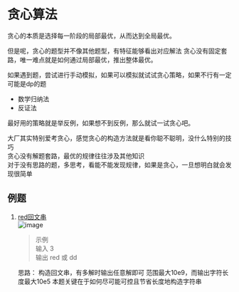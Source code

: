 # 贪心算法
贪心的本质是选择每一阶段的局部最优，从而达到全局最优。

但是呢，贪心的题型并不像其他题型，有特征能够看出对应解法
贪心没有固定套路，唯一难点就是如何通过局部最优，推出整体最优。

如果遇到题，尝试进行手动模拟，如果可以模拟就试试贪心策略，如果不行有一定可能是dp的题  
- 数学归纳法
- 反证法

最好用的策略就是举反例，如果想不到反例，那么就试一试贪心吧。

大厂其实特别爱考贪心，感觉贪心的构造方法就是看你聪不聪明，没什么特别的技巧  
贪心没有解题套路，最优的规律往往涉及其他知识  
对于没有思路的题，多思考，看能不能发现规律，如果是贪心，一旦想明白就会发现很简单

## 例题
1. [red回文串]()  
   ![image](https://github.com/An-Yuhang-ace/DataStructureAndAlgrithms/assets/34471199/5f6a1af1-8681-4456-94e4-30f9584e2ac4)
   > 示例  
   > 输入 3  
   > 输出 red 或 dd
   
   思路：
   构造回文串，有多解时输出任意解即可
   范围最大10e9，而输出字符长度最大10e5
   本题关键在于如何尽可能可控且节省长度地构造字符串

  
